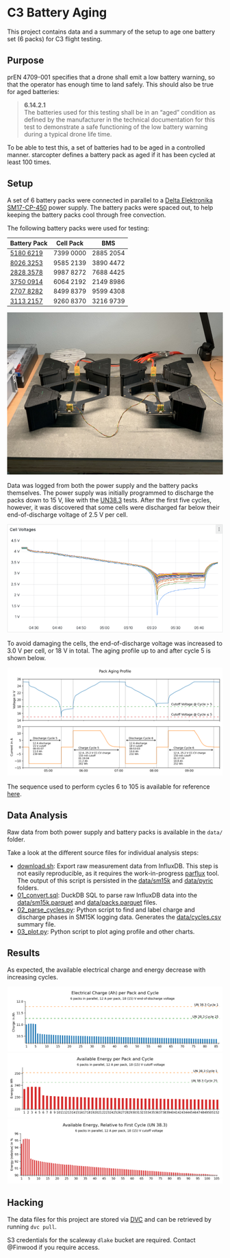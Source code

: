 # C3 Battery Aging

This project contains data and a summary of the setup to age one battery set (6 packs) for C3 flight testing.

## Purpose

prEN 4709-001 specifies that a drone shall emit a low battery warning, so that the operator has enough time to land safely. This should also be true for aged batteries:

> **6.14.2.1**  
> The batteries used for this testing shall be in an “aged” condition as defined by the manufacturer in the technical documentation for this test to demonstrate a safe functioning of the low battery warning during a typical drone life time.

To be able to test this, a set of batteries had to be aged in a controlled manner.
starcopter defines a battery pack as aged if it has been cycled at least 100 times.

## Setup

A set of 6 battery packs were connected in parallel to a [Delta Elektronika SM17-CP-450][sm15k] power supply.
The battery packs were spaced out, to help keeping the battery packs cool through free convection.

The following battery packs were used for testing:

| Battery Pack  | Cell Pack | BMS       |
| ------------- | --------- | --------- |
| [5180 6219][] | 7399 0000 | 2885 2054 |
| [8026 3253][] | 9585 2139 | 3890 4472 |
| [2828 3578][] | 9987 8272 | 7688 4425 |
| [3750 0914][] | 6064 2192 | 2149 8986 |
| [2707 8282][] | 8499 8379 | 9599 4308 |
| [3113 2157][] | 9260 8370 | 3216 9739 |

![C3 Setup](./img/setup.jpg)

Data was logged from both the power supply and the battery packs themselves.
The power supply was initially programmed to discharge the packs down to 15 V, like with the [UN38.3](../UN38.3/)
tests. After the first five cycles, however, it was discovered that some cells were discharged far below their
end-of-discharge voltage of 2.5 V per cell.

![Cell Voltages during Cycle 5](./img/cell-voltages-cycle-5.png)

To avoid damaging the cells, the end-of-discharge voltage was increased to 3.0 V per cell, or 18 V in total.
The aging profile up to and after cycle 5 is shown below.

![Aging Profile](./img/aging-profile.png)

The sequence used to perform cycles 6 to 105 is available for reference [here](./bc6s6p.s).

[sm15k]: https://www.delta-elektronika.nl/products/sm15k-series
[2707 8282]: https://www.notion.so/starcopter/2707-8282-da7e6a3a6bad42439c49a23b2453dab0?pvs=4
[3113 2157]: https://www.notion.so/starcopter/3113-2157-0b244bc53801487e869f4f124a4a7624?pvs=4
[8026 3253]: https://www.notion.so/starcopter/8026-3253-6d6b2ec0507e4152988fe1cc45dd1636?pvs=4
[5180 6219]: https://www.notion.so/starcopter/5180-6219-3ebd4f287a2e4bfcb6a198941659fef6?pvs=4
[3750 0914]: https://www.notion.so/starcopter/3750-0914-b8ac6ee9832948edba5c180e3612eca3?pvs=4
[2828 3578]: https://www.notion.so/starcopter/2828-3578-b0b2bae07d5449cdab52ea6079546539?pvs=4

## Data Analysis

Raw data from both power supply and battery packs is available in the `data/` folder.

Take a look at the different source files for individual analysis steps:

- [download.sh](./download.sh): Export raw measurement data from InfluxDB.
  This step is not easily reproducible, as it requires the work-in-progress [parflux](https://gitlab.com/starcopter/lib/parflux) tool.
  The output of this script is persisted in the [data/sm15k](./data/sm15k) and [data/pyric](./data/pyric) folders.
- [01_convert.sql](./01_convert.sql): DuckDB SQL to parse raw InfluxDB data into the [data/sm15k.parquet](./data/sm15k.parquet) and [data/packs.parquet](./data/packs.parquet) files.
- [02_parse_cycles.py](./02_parse_cycles.py): Python script to find and label charge and discharge phases in SM15K logging data.
  Generates the [data/cycles.csv](./data/cycles.csv) summary file.
- [03_plot.py](./03_plot.py): Python script to plot aging profile and other charts.

## Results

As expected, the available electrical charge and energy decrease with increasing cycles.

![Electrical Charge per Cycle](./img/charge-per-cycle.png)  
![Energy per Cycle](./img/energy-per-cycle.png)  
![Relative Energy per Cycle](./img/relative-energy-per-cycle.png)  

## Hacking

The data files for this project are stored via [DVC](https://dvc.org/) and can be retrieved by running `dvc pull`.

S3 credentials for the scaleway `dlake` bucket are required. Contact @Finwood if you require access.
